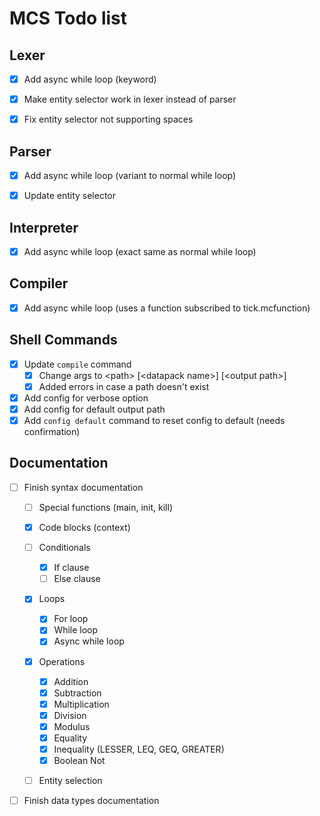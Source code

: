 # MCS Todo list


## Lexer
- [x] Add async while loop (keyword)
- [x] Make entity selector work in lexer instead of parser
- [x] Fix entity selector not supporting spaces


## Parser
- [x] Add async while loop (variant to normal while loop)
- [x] Update entity selector


## Interpreter
- [x] Add async while loop (exact same as normal while loop)


## Compiler
- [x] Add async while loop (uses a function subscribed to tick.mcfunction)


## Shell Commands
- [x] Update ``compile`` command
  - [x] Change args to \<path> \[\<datapack name>] \[\<output path>]
  - [x] Added errors in case a path doesn't exist
- [x] Add config for verbose option
- [x] Add config for default output path
- [x] Add ``config default`` command to reset config to default (needs confirmation)

## Documentation
- [ ] Finish syntax documentation
  - [ ] Special functions (main, init, kill)
  - [x] Code blocks (context)
  - [ ] Conditionals
    - [x] If clause
    - [ ] Else clause
  - [x] Loops
    - [x] For loop
    - [x] While loop
    - [x] Async while loop
  - [x] Operations
    - [x] Addition
    - [x] Subtraction
    - [x] Multiplication
    - [x] Division
    - [x] Modulus
    - [x] Equality
    - [x] Inequality (LESSER, LEQ, GEQ, GREATER)
    - [x] Boolean Not
  - [ ] Entity selection


- [ ] Finish data types documentation